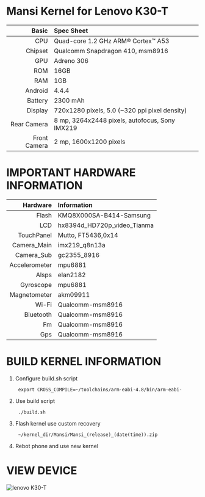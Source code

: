 Mansi Kernel for Lenovo K30-T
==================================================
Basic   | Spec Sheet
-------:|:----------
CPU     | Quad-core 1.2 GHz ARM® Cortex™ A53
Chipset | Qualcomm Snapdragon 410, msm8916
GPU     | Adreno 306
ROM     | 16GB 
RAM     | 1GB
Android | 4.4.4
Battery | 2300 mAh
Display | 720x1280 pixels, 5.0 (~320 ppi pixel density)
Rear Camera  | 8 mp, 3264x2448 pixels, autofocus, Sony IMX219
Front Camera | 2 mp, 1600x1200 pixels

IMPORTANT HARDWARE INFORMATION
==================================================
|Hardware | Information |
--------:|:--------------
Flash    | KMQ8X000SA-B414-Samsung
LCD      | hx8394d_HD720p_video_Tianma
TouchPanel | Mutto, FT5436,0x14
Camera_Main | imx219_q8n13a
Camera_Sub | gc2355_8916
Accelerometer | mpu6881
Alsps    | elan2182
Gyroscope| mpu6881
Magnetometer| akm09911
Wi-Fi     | Qualcomm-msm8916
Bluetooth | Qualcomm-msm8916
Fm       | Qualcomm-msm8916
Gps      | Qualcomm-msm8916

BUILD KERNEL INFORMATION
==================================================
1. Configure build.sh script
    
		export CROSS_COMPILE=~/toolchains/arm-eabi-4.8/bin/arm-eabi-

2. Use build script
    
		./build.sh

3. Flash kernel use custom recovery
    
		~/kernel_dir/Mansi/Mansi_(release)_(date(time)).zip

4. Rebot phone and use new kernel

VIEW DEVICE
==================================================
![lenovo K30-T](http://img6a.flixcart.com/image/mobile/r/z/z/lenovo-a6000-plus-a6000-plus-400x400-imae6jegmgumrzzs.jpeg)

